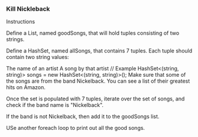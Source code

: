 ### Kill Nickleback

Instructions

Define a List, named goodSongs, that will hold tuples consisting of two strings.

Define a HashSet, named allSongs, that contains 7 tuples. Each tuple should contain two string values:

The name of an artist
A song by that artist
// Example
HashSet<(string, string)> songs = new HashSet<(string, string)>();
Make sure that some of the songs are from the band Nickelback. You can see a list of their greatest hits on Amazon.

Once the set is populated with 7 tuples, iterate over the set of songs, and check if the band name is "Nickelback".

If the band is not Nickelback, then add it to the goodSongs list.

USe another foreach loop to print out all the good songs.